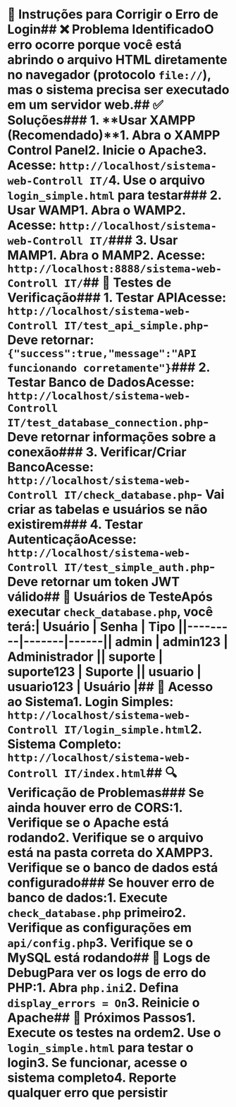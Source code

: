 # 🔧 Instruções para Corrigir o Erro de Login## ❌ Problema IdentificadoO erro ocorre porque você está abrindo o arquivo HTML diretamente no navegador (protocolo `file://`), mas o sistema precisa ser executado em um servidor web.## ✅ Soluções### 1. **Usar XAMPP (Recomendado)**1. Abra o XAMPP Control Panel2. Inicie o Apache3. Acesse: `http://localhost/sistema-web-Controll IT/`4. Use o arquivo `login_simple.html` para testar### 2. **Usar WAMP**1. Abra o WAMP2. Acesse: `http://localhost/sistema-web-Controll IT/`### 3. **Usar MAMP**1. Abra o MAMP2. Acesse: `http://localhost:8888/sistema-web-Controll IT/`## 🧪 Testes de Verificação### 1. Testar APIAcesse: `http://localhost/sistema-web-Controll IT/test_api_simple.php`- Deve retornar: `{"success":true,"message":"API funcionando corretamente"}`### 2. Testar Banco de DadosAcesse: `http://localhost/sistema-web-Controll IT/test_database_connection.php`- Deve retornar informações sobre a conexão### 3. Verificar/Criar BancoAcesse: `http://localhost/sistema-web-Controll IT/check_database.php`- Vai criar as tabelas e usuários se não existirem### 4. Testar AutenticaçãoAcesse: `http://localhost/sistema-web-Controll IT/test_simple_auth.php`- Deve retornar um token JWT válido## 👤 Usuários de TesteApós executar `check_database.php`, você terá:| Usuário | Senha | Tipo ||---------|-------|------|| admin | admin123 | Administrador || suporte | suporte123 | Suporte || usuario | usuario123 | Usuário |## 🚀 Acesso ao Sistema1. **Login Simples**: `http://localhost/sistema-web-Controll IT/login_simple.html`2. **Sistema Completo**: `http://localhost/sistema-web-Controll IT/index.html`## 🔍 Verificação de Problemas### Se ainda houver erro de CORS:1. Verifique se o Apache está rodando2. Verifique se o arquivo está na pasta correta do XAMPP3. Verifique se o banco de dados está configurado### Se houver erro de banco de dados:1. Execute `check_database.php` primeiro2. Verifique as configurações em `api/config.php`3. Verifique se o MySQL está rodando## 📝 Logs de DebugPara ver os logs de erro do PHP:1. Abra `php.ini`2. Defina `display_errors = On`3. Reinicie o Apache## 🎯 Próximos Passos1. Execute os testes na ordem2. Use o `login_simple.html` para testar o login3. Se funcionar, acesse o sistema completo4. Reporte qualquer erro que persistir